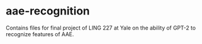 # aae-recognition
Contains files for final project of LING 227 at Yale on the ability of GPT-2 to recognize features of AAE.
